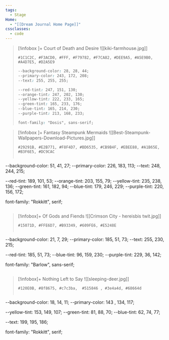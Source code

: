 ```yaml
---
tags:
  - Stage
Home:
  - "[[Dream Journal Home Page]]"
cssclasses:
  - code
---
```

> [!infobox ]+   Court of Death and Desire
> ![[kiki-farmhouse.jpg]]
> ```palette
> #1C1C2C, #F3ACD0, #FFF, #F79782, #F7CA82, #DEE9A5, #A5E9B0, #A4D7E5, #D2A5E9
> ```
> ```css
> --background-color: 28, 28, 44;
> --primary-color: 243, 172, 208;
> --text: 255, 255, 255;
>
> --red-tint: 247, 151, 130;
> --orange-tint: 247, 202, 130;
> --yellow-tint: 222, 233, 165;
> --green-tint: 165, 233, 176;
> --blue-tint: 165, 214, 230;
> --purple-tint: 213, 168, 233;
>
> font-family: "Dosis", sans-serif;
>```


> [!infobox ]+  Fantasy Steampunk Mermaids
![[Best-Steampunk-Wallpapers-Download-Pictures.jpg]]
> ```palette
> #29291B, #E2B771, #F8F4D7, #BD6535, #CB9B4F, #EBEE88, #A1B65E, #B3F6E5, #DC9CAC
> ```
>```css
--background-color: 51, 41, 27;
--primary-color: 226, 183, 113;
--text: 248, 244, 215;
>
--red-tint: 189, 101, 53;
--orange-tint: 203, 155, 79;
--yellow-tint: 235, 238, 136;
--green-tint: 161, 182, 94;
--blue-tint: 179, 246, 229;
--purple-tint: 220, 156, 172;
>
font-family: "Rokkitt", serif;
>```


>[!infobox]+ Of Gods and Fiends
>![[Crimson City - hereisbis twit.jpg]]
> ```palette
> #15071D, #FFE6D7, #B93349, #609FE6, #E5248E
> ```
>```css
--background-color: 21, 7, 29;
--primary-color: 185, 51, 73;
--text: 255, 230, 215;
>
--red-tint: 185, 51, 73;
--blue-tint: 96, 159, 230;
--purple-tint: 229, 36, 142;
>
font-family: "Barlow", sans-serif;
>```

>[!infobox]+ Nothing Left to Say
>![[sleeping-deer.jpg]]
>```palette
> #120E0B, #8f8675, #c7c3ba,  #515846 , #3e4a4d, #68664d
> ```
>```css
--background-color: 18, 14, 11;
--primary-color: 143 , 134, 117;
>
--yellow-tint: 153, 149, 107;
--green-tint: 81, 88, 70;
--blue-tint: 62, 74, 77;
>
--text: 199, 195, 186;
>
font-family: "Rokkitt", serif;
>```
